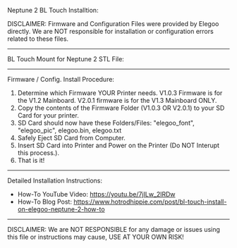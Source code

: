 Neptune 2 BL Touch Installtion:

DISCLAIMER: Firmware and Configuration Files were provided by Elegoo directly.  We are NOT responsible for installation or configuration errors related to these files.

---------------------------------------------------------------------------------------------------------------------------------------

BL Touch Mount for Neptune 2 STL File: 

---------------------------------------------------------------------------------------------------------------------------------------

Firmware / Config. Install Procedure:
1) Determine which Firmware YOUR Printer needs.  V1.0.3 Firmware is for the V1.2 Mainboard.  V2.0.1 firmware is for the V1.3 Mainboard ONLY.
2) Copy the contents of the Firmware Folder (V1.0.3 OR V2.0.1) to your SD Card for your printer.
3) SD Card should now have these Folders/Files: "elegoo_font", "elegoo_pic", elegoo.bin, elegoo.txt
4) Safely Eject SD Card from Computer.
5) Insert SD Card into Printer and Power on the Printer (Do NOT Interupt this process.).
6) That is it!

---------------------------------------------------------------------------------------------------------------

Detailed Installation Instructions:
- How-To YouTube Video: https://youtu.be/7jILw_2lRDw
- How-To Blog Post: https://www.hotrodhippie.com/post/bl-touch-install-on-elegoo-neptune-2-how-to

---------------------------------------------------------------------------------------------------------------

DISCLAIMER: We are NOT RESPONSIBLE for any damage or issues using this file or instructions may cause, USE AT YOUR OWN RISK!
